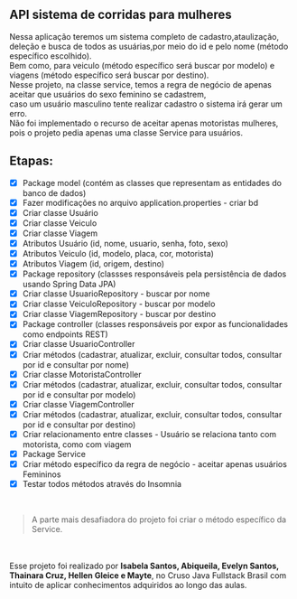 ## API sistema de corridas para mulheres


Nessa aplicação teremos um sistema completo de cadastro,ataulização,\
deleção e busca de todos as usuárias,por meio do id e pelo nome (método específico escolhido).\
Bem como, para veiculo (método específico será buscar por modelo) e viagens (método específico será buscar por destino).\
Nesse projeto, na classe service, temos a regra de negócio de apenas aceitar que usuários do sexo feminino se cadastrem,\
caso um usuário masculino tente realizar cadastro o sistema irá gerar um erro.\
Não foi implementado o recurso de aceitar apenas motoristas mulheres, pois o projeto pedia apenas uma classe Service para usuários.

## Etapas: 
- [x] Package model (contém as classes que representam as entidades do banco de dados)
- [x] Fazer modificações no arquivo application.properties - criar bd
- [x] Criar classe Usuário
- [x] Criar classe Veiculo
- [x] Criar classe Viagem
- [x] Atributos Usuário (id, nome, usuario, senha, foto, sexo)
- [x] Atributos Veiculo (id, modelo, placa, cor, motorista)
- [x] Atributos Viagem (id, origem, destino)
- [x] Package repository (classses responsáveis pela persistência de dados usando Spring Data JPA)
- [x] Criar classe UsuarioRepository - buscar por nome
- [x] Criar classe VeiculoRepository - buscar por modelo
- [x] Criar classe ViagemRepository - buscar por destino
- [x] Package controller (classes responsáveis por expor as funcionalidades como endpoints REST)
- [x] Criar classe UsuarioController
- [x] Criar métodos (cadastrar, atualizar, excluir, consultar todos, consultar por id e consultar por nome)
- [x] Criar classe MotoristaController
- [x] Criar métodos (cadastrar, atualizar, excluir, consultar todos, consultar por id e consultar por modelo)
- [x] Criar classe ViagemController
- [x] Criar métodos (cadastrar, atualizar, excluir, consultar todos, consultar por id e consultar por destino)
- [x] Criar relacionamento entre classes - Usuário se relaciona tanto com motorista, como com viagem
- [x] Package Service
- [x] Criar método específico da regra de negócio - aceitar apenas usuários Femininos 
- [x] Testar todos métodos através do Insomnia
</br>

> A parte mais desafiadora do projeto foi criar o método específico da Service.  

</br></br> Esse projeto foi realizado por **Isabela Santos, Abiqueila, Evelyn Santos, Thainara Cruz, Hellen Gleice e Mayte**, no Cruso Java Fullstack Brasil 
com intuito de aplicar conhecimentos adquiridos ao longo das aulas.
